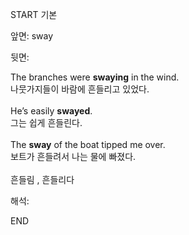 START
기본

앞면:
sway


뒷면:
<div>The branches were <b>swaying</b> in the wind. </div><div>나뭇가지들이 바람에 흔들리고 있었다.</div><div><br></div><div><div>He’s easily <b>swayed</b>. </div><div>그는 쉽게 흔들린다.</div></div><div><br></div><div><div>The <strong>sway</strong> of the boat tipped me over. </div><div><div>보트가 흔들려서 나는 물에 빠졌다.</div></div></div><div><br></div><div>흔들림 , 흔들리다</div>


해석:

END